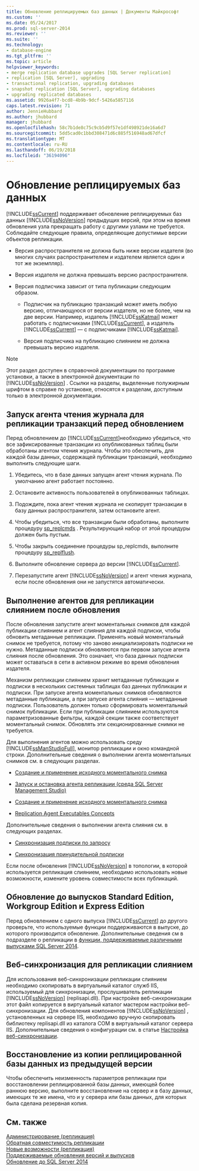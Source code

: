```yaml
---
title: Обновление реплицируемых баз данных | Документы Майкрософт
ms.custom: ''
ms.date: 05/24/2017
ms.prod: sql-server-2014
ms.reviewer: ''
ms.suite: ''
ms.technology:
- database-engine
ms.tgt_pltfrm: ''
ms.topic: article
helpviewer_keywords:
- merge replication database upgrades [SQL Server replication]
- replication [SQL Server], upgrading
- transactional replication, upgrading databases
- snapshot replication [SQL Server], upgrading databases
- upgrading replicated databases
ms.assetid: 9926a4f7-bcd8-4b9b-9dcf-5426a5857116
caps.latest.revision: 71
author: JennieHubbard
ms.author: jhubbard
manager: jhubbard
ms.openlocfilehash: 58c7b1de8c75c9cb5d9f57e1df498921de16a6d7
ms.sourcegitcommit: 5dd5cad0c1bbd308471d6c885f516948ad67dfcf
ms.translationtype: MT
ms.contentlocale: ru-RU
ms.lasthandoff: 06/19/2018
ms.locfileid: "36194096"
---
```

# <a name="upgrade-replicated-databases"></a>Обновление реплицируемых баз данных
  [!INCLUDE[ssCurrent](../../includes/sscurrent-md.md)] поддерживает обновление реплицируемых баз данных [!INCLUDE[ssNoVersion](../../includes/ssnoversion-md.md)] предыдущих версий, при этом на время обновления узла прекращать работу с другими узлами не требуется. Соблюдайте следующие правила, определяющие допустимые версии объектов репликации.  
  
-   Версия распространителя не должна быть ниже версии издателя (во многих случаях распространителем и издателем является один и тот же экземпляр).  
  
-   Версия издателя не должна превышать версию распространителя.  
  
-   Версия подписчика зависит от типа публикации следующим образом.  
  
    -   Подписчик на публикацию транзакций может иметь любую версию, отличающуюся от версии издателя, но не более, чем на две версии. Например, издатель [!INCLUDE[ssKatmai](../../includes/sskatmai-md.md)] может работать с подписчиками [!INCLUDE[ssCurrent](../../includes/sscurrent-md.md)], а издатель [!INCLUDE[ssCurrent](../../includes/sscurrent-md.md)] — с подписчиками [!INCLUDE[ssKatmai](../../includes/sskatmai-md.md)].  
  
    -   Версия подписчика на публикацию слиянием не должна превышать версию издателя.  
  
> [!NOTE]  
>  Этот раздел доступен в справочной документации по программе установки, а также в электронной документации по [!INCLUDE[ssNoVersion](../../includes/ssnoversion-md.md)] . Ссылки на разделы, выделенные полужирным шрифтом в справке по установке, относятся к разделам, доступным только в электронной документации.  
  
## <a name="run-the-log-reader-agent-for-transactional-replication-before-upgrade"></a>Запуск агента чтения журнала для репликации транзакций перед обновлением  
 Перед обновлением до [!INCLUDE[ssCurrent](../../includes/sscurrent-md.md)]необходимо убедиться, что все зафиксированные транзакции из опубликованных таблиц были обработаны агентом чтения журнала. Чтобы это обеспечить, для каждой базы данных, содержащей публикации транзакций, необходимо выполнить следующие шаги.  
  
1.  Убедитесь, что в базе данных запущен агент чтения журнала. По умолчанию агент работает постоянно.  
  
2.  Остановите активность пользователей в опубликованных таблицах.  
  
3.  Подождите, пока агент чтения журнала не скопирует транзакции в базу данных распространителя, затем остановите агент.  
  
4.  Чтобы убедиться, что все транзакции были обработаны, выполните процедуру [sp_replcmds](/sql/relational-databases/system-stored-procedures/sp-replcmds-transact-sql) . Результирующий набор от этой процедуры должен быть пустым.  
  
5.  Чтобы закрыть соединение процедуры sp_replcmds, выполните процедуру [sp_replflush](/sql/relational-databases/system-stored-procedures/sp-replflush-transact-sql).  
  
6.  Выполните обновление сервера до версии [!INCLUDE[ssCurrent](../../includes/sscurrent-md.md)].  
  
7.  Перезапустите агент [!INCLUDE[ssNoVersion](../../includes/ssnoversion-md.md)] и агент чтения журнала, если после обновления они не запустятся автоматически.  
  
## <a name="run-agents-for-merge-replication-after-upgrade"></a>Выполнение агентов для репликации слиянием после обновления  
 После обновления запустите агент моментальных снимков для каждой публикации слиянием и агент слияния для каждой подписки, чтобы обновить метаданные репликации. Применять новый моментальный снимок не требуется, потому что заново инициализировать подписки не нужно. Метаданные подписки обновляются при первом запуске агента слияния после обновления. Это означает, что база данных подписки может оставаться в сети в активном режиме во время обновления издателя.  
  
 Механизм репликации слиянием хранит метаданные публикации и подписки в нескольких системных таблицах баз данных публикации и подписки. При запуске агента моментальных снимков обновляются метаданные публикации, а при запуске агента слияния — метаданные подписки. Пользователь должен только сформировать моментальный снимок публикации. Если при публикации слиянием используются параметризованные фильтры, каждой секции также соответствует моментальный снимок. Обновлять эти секционированные снимки не требуется.  
  
 Для выполнения агентов можно использовать среду [!INCLUDE[ssManStudioFull](../../includes/ssmanstudiofull-md.md)], монитор репликации и окно командной строки. Дополнительные сведения о выполнении агента моментальных снимков см. в следующих разделах.  
  
-   [Создание и применение исходного моментального снимка](../../../2014/relational-databases/replication/create-and-apply-the-initial-snapshot.md)  
  
-   [Запуск и остановка агента репликации (среда SQL Server Management Studio)](../../relational-databases/replication/agents/start-and-stop-a-replication-agent-sql-server-management-studio.md)  
  
-   [Создание и применение исходного моментального снимка](../../../2014/relational-databases/replication/create-and-apply-the-initial-snapshot.md)  
  
-   [Replication Agent Executables Concepts](../../../2014/relational-databases/replication/concepts/replication-agent-executables-concepts.md)  
  
 Дополнительные сведения о выполнении агента слияния см. в следующих разделах.  
  
-   [Синхронизация подписки по запросу](../../../2014/relational-databases/replication/synchronize-a-pull-subscription.md)  
  
-   [Синхронизация принудительной подписки](../../../2014/relational-databases/replication/synchronize-a-push-subscription.md)  
  
 Если после обновления [!INCLUDE[ssNoVersion](../../includes/ssnoversion-md.md)] в топологии, в которой используется репликация слиянием, необходимо использовать новые возможности, измените уровень совместимости всех публикаций.  
  
## <a name="upgrading-to-standard-workgroup-or-express-editions"></a>Обновление до выпусков Standard Edition, Workgroup Edition и Express Edition  
 Перед обновлением с одного выпуска [!INCLUDE[ssCurrent](../../includes/sscurrent-md.md)] до другого проверьте, что используемые функции поддерживаются в выпуске, до которого производится обновление. Дополнительные сведения см в подразделе о репликации в [функции, поддерживаемые различными выпусками SQL Server 2014](../../../2014/getting-started/features-supported-by-the-editions-of-sql-server-2014.md).  
  
## <a name="web-synchronization-for-merge-replication"></a>Веб-синхронизация для репликации слиянием  
 Для использования веб-синхронизации репликации слиянием необходимо скопировать в виртуальный каталог служб IIS, используемый для синхронизации, прослушиватель репликации [!INCLUDE[ssNoVersion](../../includes/ssnoversion-md.md)] (replisapi.dll). При настройке веб-синхронизации этот файл копируется в виртуальный каталог мастером настройки веб-синхронизации. Для обновления компонентов [!INCLUDE[ssNoVersion](../../includes/ssnoversion-md.md)] , установленных на сервере IIS, необходимо вручную скопировать библиотеку replisapi.dll из каталога COM в виртуальный каталог сервера IIS. Дополнительные сведения о конфигурации см. в статье [Настройка веб-синхронизации](../../../2014/relational-databases/replication/configure-web-synchronization.md).  
  
## <a name="restoring-a-replicated-database-from-an-earlier-version"></a>Восстановление из копии реплицированной базы данных из предыдущей версии  
 Чтобы обеспечить неизменность параметров репликации при восстановлении реплицированной базы данных, имеющей более раннюю версию, выполните восстановление на сервер и в базу данных, имеющих те же имена, что и у сервера или базы данных, для которых была сделана резервная копия.  
  
## <a name="see-also"></a>См. также  
 [Администрирование (репликация)](../../relational-databases/replication/administration/administration-replication.md)   
 [Обратная совместимость репликации](../../../2014/relational-databases/replication/replication-backward-compatibility.md)   
 [Новые возможности (репликация)](../../../2014/relational-databases/replication/what-s-new-replication.md)   
 [Поддерживаемые обновления версий и выпусков](../../database-engine/install-windows/supported-version-and-edition-upgrades.md)   
 [Обновление до SQL Server 2014](upgrade-sql-server.md)  
  
  
